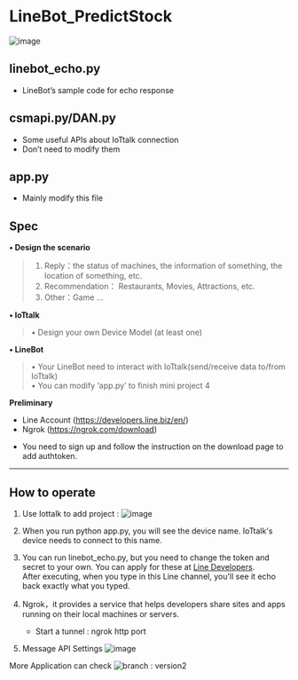# LineBot_PredictStock
![image](https://github.com/wengjiahuang0529/LineBot_PredictStock/assets/96289978/cc2e8b1e-5c86-4b3c-afe0-9795f447d62e)

**<h2>linebot_echo.py</h2>**
   - LineBot’s sample code for echo response  

**<h2>csmapi.py/DAN.py</h2>**
   - Some useful APIs about IoTtalk connection  
   - Don’t need to modify them
     
**<h2>app.py</h2>**
   - Mainly modify this file

**<h2>Spec</h2>**
**• Design the scenario**  
> 1. Reply：the status of machines, the information of something, the location of something, etc.  
> 2. Recommendation： Restaurants, Movies, Attractions, etc.  
> 3. Other：Game …
   
**• IoTtalk**   
> • Design your own Device Model (at least one) 

**• LineBot**  
> • Your LineBot need to interact with IoTtalk(send/receive data to/from IoTtalk)  
> • You can modify ‘app.py’ to finish mini project 4

**Preliminary**  
   - Line Account (https://developers.line.biz/en/)  
   - Ngrok (https://ngrok.com/download)
   * You need to sign up and follow the instruction on the download page to add authtoken.
     
---
**<h2>How to operate</h2>**
1. Use Iottalk to add project :
![image](https://github.com/wengjiahuang0529/LineBot_PredictStock/assets/96289978/a80f1189-8d82-483d-8f22-2f672415ea22)

2. When you run python app.py, you will see the device name. IoTtalk's device needs to connect to this name.

3. You can run linebot_echo.py, but you need to change the token and secret to your own. You can apply for these at [Line Developers](https://developers.line.biz/en/).  
After executing, when you type in this Line channel, you'll see it echo back exactly what you typed.

4. Ngrok，it provides a service that helps developers share sites and apps running on their local machines or
servers.
   * Start a tunnel : ngrok http port  

5. Message API Settings
![image](https://github.com/wengjiahuang0529/LineBot_PredictStock/assets/96289978/0811af62-d190-4730-aefc-476b1d546a60)


More Application can check ![branch : version2](https://github.com/wengjiahuang0529/LineBot_Application/tree/version2)

